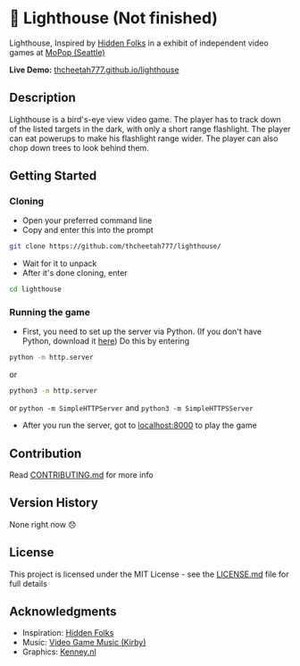 # :flashlight: Lighthouse (Not finished)

Lighthouse, Inspired by [Hidden Folks](https://hiddenfolks.com/) in a exhibit of independent video games at [MoPop (Seattle)](https://www.mopop.org/)

**Live Demo:** [thcheetah777.github.io/lighthouse](https://thcheetah777.github.io/lighthouse/)

## Description

Lighthouse is a bird's-eye view video game. The player has to track down of the listed targets in the dark, with only a short range flashlight. The player can eat powerups to make his flashlight range wider. The player can also chop down trees to look behind them.

## Getting Started

### Cloning

* Open your preferred command line
* Copy and enter this into the prompt

```bash
git clone https://github.com/thcheetah777/lighthouse/
```

* Wait for it to unpack
* After it's done cloning, enter

```bash
cd lighthouse
```

### Running the game

* First, you need to set up the server via Python. (If you don't have Python, download it [here](https://www.python.org/)) Do this by entering
```bash
python -m http.server
```
or
```bash
python3 -m http.server
```
or
`python -m SimpleHTTPServer` and `python3 -m SimpleHTTPSServer`
* After you run the server, got to [localhost:8000](http://localhost:8000/) to play the game

## Contribution

Read [CONTRIBUTING.md](https://github.com/thcheetah777/lighthouse/blob/master/CONTRIBUTING.md) for more info

## Version History

None right now :disappointed:

## License

This project is licensed under the MIT License - see the [LICENSE.md](https://github.com/thcheetah777/lighthouse/blob/master/LICENSE.md) file for full details

## Acknowledgments

* Inspiration: [Hidden Folks](https://hiddenfolks.com/)
* Music: [Video Game Music (Kirby)](https://downloads.khinsider.com/game-soundtracks/album/kirby-the-very-best-of-kirby)
* Graphics: [Kenney.nl](https://kenney.nl/assets)
